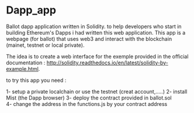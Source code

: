 # Dapp_app

Ballot dapp application written in Solidity. 
to help developers who start in building Ethereum's Dapps i had written this web application.
This app is a webpage (for ballot) that uses web3 and interact with the blockchain (mainet, testnet or local private).

The idea is to create a web interface for the exemple provided in the official documentation : http://solidity.readthedocs.io/en/latest/solidity-by-example.html.

to try this app you need :

1- setup a private localchain or use the testnet (creat account,.....)
2- install Mist (the Dapp browser)
3- deploy the contract provided in ballot.sol  
4- change the address in the functions.js by your contract address


